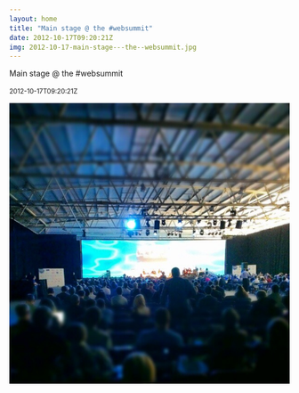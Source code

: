 ```yaml
---
layout: home
title: "Main stage @ the #websummit"
date: 2012-10-17T09:20:21Z
img: 2012-10-17-main-stage---the--websummit.jpg
---
```


Main stage @ the #websummit

<small>2012-10-17T09:20:21Z</small>

![Main stage @ the #websummit](2012-10-17-main-stage---the--websummit.jpg)
